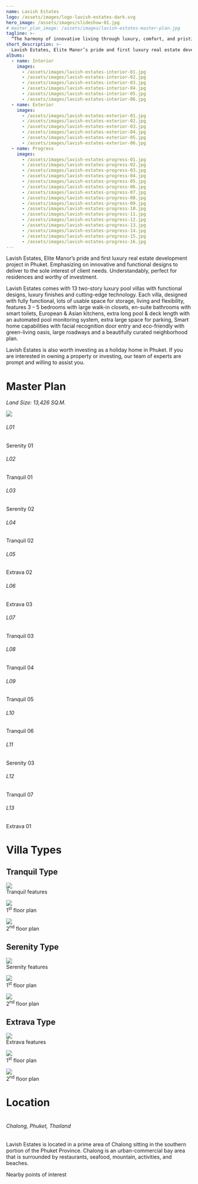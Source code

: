 ```yaml
---
name: Lavish Estates
logo: /assets/images/logo-lavish-estates-dark.svg
hero_image: /assets/images/slideshow-01.jpg
# master_plan_image: /assets/images/lavish-estates-master-plan.jpg
tagline: >-
  “The harmony of innovative living through luxury, comfort, and pristine quality residences in Phuket”
short_description: >-
  Lavish Estates, Elite Manor’s pride and first luxury real estate development project in Phuket. Emphasizing on innovative and functional designs to deliver to the sole interest of client needs. Understandably, perfect for residences and worthy of investment.
albums:
  - name: Interior
    images:
      - /assets/images/lavish-estates-interior-01.jpg
      - /assets/images/lavish-estates-interior-02.jpg
      - /assets/images/lavish-estates-interior-03.jpg
      - /assets/images/lavish-estates-interior-04.jpg
      - /assets/images/lavish-estates-interior-05.jpg
      - /assets/images/lavish-estates-interior-06.jpg
  - name: Exterior
    images:
      - /assets/images/lavish-estates-exterior-01.jpg
      - /assets/images/lavish-estates-exterior-02.jpg
      - /assets/images/lavish-estates-exterior-03.jpg
      - /assets/images/lavish-estates-exterior-04.jpg
      - /assets/images/lavish-estates-exterior-05.jpg
      - /assets/images/lavish-estates-exterior-06.jpg
  - name: Progress
    images:
      - /assets/images/lavish-estates-progress-01.jpg
      - /assets/images/lavish-estates-progress-02.jpg
      - /assets/images/lavish-estates-progress-03.jpg
      - /assets/images/lavish-estates-progress-04.jpg
      - /assets/images/lavish-estates-progress-05.jpg
      - /assets/images/lavish-estates-progress-06.jpg
      - /assets/images/lavish-estates-progress-07.jpg
      - /assets/images/lavish-estates-progress-08.jpg
      - /assets/images/lavish-estates-progress-09.jpg
      - /assets/images/lavish-estates-progress-10.jpg
      - /assets/images/lavish-estates-progress-11.jpg
      - /assets/images/lavish-estates-progress-12.jpg
      - /assets/images/lavish-estates-progress-13.jpg
      - /assets/images/lavish-estates-progress-14.jpg
      - /assets/images/lavish-estates-progress-15.jpg
      - /assets/images/lavish-estates-progress-16.jpg
---
```


Lavish Estates, Elite Manor’s pride and first luxury real estate development project in Phuket. Emphasizing on innovative and functional designs to deliver to the sole interest of client needs. Understandably, perfect for residences and worthy of investment.

Lavish Estates comes with 13 two-story luxury pool villas with functional designs, luxury finishes and cutting-edge technology. Each villa, designed with fully functional, lots of usable space for storage, living and flexibility, features 3 – 5 bedrooms with large walk-in closets, en-suite bathrooms with smart toilets, European & Asian kitchens, extra long pool & deck length with an automated pool monitoring system, extra large space for parking, Smart home capabilities with facial recognition door entry and eco-friendly with green-living oasis, large roadways and a beautifully curated neighborhood plan.

Lavish Estates is also worth investing as a holiday home in Phuket. If you are interested in owning a property or investing, our team of experts are prompt and willing to assist you.

# Master Plan

_Land Size: 13,426 SQ.M._

<p class="text-center">
  <img src="/assets/images/lavish-estates-master-plan.jpg">
</p>

<div class="row mx-md-5">
  <div class="col-6 col-sm-4 col-md-3 small text-center"><h6 class="text-primary me-2 d-inline"><i class="fa fa-location-dot"></i> L01</h6><div class="d-inline-block" style="width: 80px;">Serenity 01</div></div>
  <div class="col-6 col-sm-4 col-md-3 small text-center"><h6 class="text-primary me-2 d-inline"><i class="fa fa-location-dot"></i> L02</h6><div class="d-inline-block" style="width: 80px;">Tranquil 01</div></div>
  <div class="col-6 col-sm-4 col-md-3 small text-center"><h6 class="text-primary me-2 d-inline"><i class="fa fa-location-dot"></i> L03</h6><div class="d-inline-block" style="width: 80px;">Serenity 02</div></div>
  <div class="col-6 col-sm-4 col-md-3 small text-center"><h6 class="text-primary me-2 d-inline"><i class="fa fa-location-dot"></i> L04</h6><div class="d-inline-block" style="width: 80px;">Tranquil 02</div></div>
  <div class="col-6 col-sm-4 col-md-3 small text-center"><h6 class="text-primary me-2 d-inline"><i class="fa fa-location-dot"></i> L05</h6><div class="d-inline-block" style="width: 80px;">Extrava 02</div></div>
  <div class="col-6 col-sm-4 col-md-3 small text-center"><h6 class="text-primary me-2 d-inline"><i class="fa fa-location-dot"></i> L06</h6><div class="d-inline-block" style="width: 80px;">Extrava 03</div></div>
  <div class="col-6 col-sm-4 col-md-3 small text-center"><h6 class="text-primary me-2 d-inline"><i class="fa fa-location-dot"></i> L07</h6><div class="d-inline-block" style="width: 80px;">Tranquil 03</div></div>
  <div class="col-6 col-sm-4 col-md-3 small text-center"><h6 class="text-primary me-2 d-inline"><i class="fa fa-location-dot"></i> L08</h6><div class="d-inline-block" style="width: 80px;">Tranquil 04</div></div>
  <div class="col-6 col-sm-4 col-md-3 small text-center"><h6 class="text-primary me-2 d-inline"><i class="fa fa-location-dot"></i> L09</h6><div class="d-inline-block" style="width: 80px;">Tranquil 05</div></div>
  <div class="col-6 col-sm-4 col-md-3 small text-center"><h6 class="text-primary me-2 d-inline"><i class="fa fa-location-dot"></i> L10</h6><div class="d-inline-block" style="width: 80px;">Tranquil 06</div></div>
  <div class="col-6 col-sm-4 col-md-3 small text-center"><h6 class="text-primary me-2 d-inline"><i class="fa fa-location-dot"></i> L11</h6><div class="d-inline-block" style="width: 80px;">Serenity 03</div></div>
  <div class="col-6 col-sm-4 col-md-3 small text-center"><h6 class="text-primary me-2 d-inline"><i class="fa fa-location-dot"></i> L12</h6><div class="d-inline-block" style="width: 80px;">Tranquil 07</div></div>
  <div class="col-6 col-sm-4 col-md-3 small text-center"><h6 class="text-primary me-2 d-inline"><i class="fa fa-location-dot"></i> L13</h6><div class="d-inline-block" style="width: 80px;">Extrava 01</div></div>
</div>

<!-- <div class="master-plan-legend row">
  <div class="col-12 col-lg">
    <div class="legend">L01</div><div class="legend-description">Serenity 01</div>
  </div>
  <div class="col-12 col-lg">
    <div class="legend">L02</div><div class="legend-description">Tranquil 01</div>
  </div>
  <div class="col-12 col-lg">
    <div class="legend">L03</div><div class="legend-description">Serenity 02</div>
  </div>
  <div class="col-12 col-lg">
    <div class="legend">L04</div><div class="legend-description">Tranquil 02</div>
  </div>
  <div class="col-12 col-lg">
    <div class="legend">L05</div><div class="legend-description">Extrava 02</div>
  </div>
  <div class="col-12 col-lg">
    <div class="legend">L06</div><div class="legend-description">Extrava 03</div>
  </div>
  <div class="col-12 col-lg">
    <div class="legend">L07</div><div class="legend-description">Tranquil 03</div>
  </div>
  <div class="col-12 col-lg">
    <div class="legend">L08</div><div class="legend-description">Tranquil 04</div>
  </div>
  <div class="col-12 col-lg">
    <div class="legend">L09</div><div class="legend-description">Tranquil 05</div>
  </div>
  <div class="col-12 col-lg">
    <div class="legend">L10</div><div class="legend-description">Tranquil 06</div>
  </div>
  <div class="col-12 col-lg">
    <div class="legend">L11</div><div class="legend-description">Serenity 03</div>
  </div>
  <div class="col-12 col-lg">
    <div class="legend">L12</div><div class="legend-description">Tranquil 07</div>
  </div>
  <div class="col-12 col-lg">
    <div class="legend">L13</div><div class="legend-description">Extrava 01</div>
  </div>
</div> -->

<!-- <div class="row my-4 py-4">
  <div class="col-4 ps-5">
  <ul class="list-unstyled">
    <li><span class="fw-bold">L01</span> Serenity 01</li>
    <li><span class="fw-bold">L02</span> Tranquil 01</li>
    <li><span class="fw-bold">L03</span> Serenity 02</li>
    <li><span class="fw-bold">L04</span> Tranquil 02</li>
    <li><span class="fw-bold">L05</span> Extrava 02</li>
  </ul>
  </div>
  <div class="col-4 ps-5">
  <ul class="list-unstyled">
    <li><span class="fw-bold">L06</span> Extrava 03</li>
    <li><span class="fw-bold">L07</span> Tranquil 03</li>
    <li><span class="fw-bold">L08</span> Tranquil 04</li>
    <li><span class="fw-bold">L09</span> Tranquil 05</li>
    <li><span class="fw-bold">L10</span> Tranquil 06</li>
  </ul>
  </div>
  <div class="col-4 ps-5">
  <ul class="list-unstyled">
    <li><span class="fw-bold">L11</span> Serenity 03</li>
    <li><span class="fw-bold">L12</span> Tranquil 07</li>
    <li><span class="fw-bold">L13</span> Extrava 01</li>
  </ul>
  </div>
</div> -->

# Villa Types

## Tranquil Type

<p class="text-center mb-5">
  <img src="/assets/images/tranquil-features.png"><br>
  Tranquil features
</p>

<p class="text-center mb-5">
  <img src="/assets/images/tranquil-floorplan-01.gif"><br>
  1<sup>st</sup> floor plan
</p>

<p class="text-center">
  <img src="/assets/images/tranquil-floorplan-02.gif"><br>
  2<sup>nd</sup> floor plan
</p>

<!-- <div class="row mx-md-5">
  <div class="col-6 col-sm-4 col-md-3 small text-center"><div class="text-primary me-2 d-inline" style="width: 80px;"><i class="fa fa-bed"></i> Bedrooms</div><div class="d-inline-block" style="width: 80px;">3</div></div>
  <div class="col-6 col-sm-4 col-md-3 small text-center"><div class="text-primary me-2 d-inline" style="width: 80px;"><i class="fa fa-bath"></i> Bathrooms</div><div class="d-inline-block" style="width: 80px;">4</div></div>
  <div class="col-6 col-sm-4 col-md-3 small text-center"><div class="text-primary me-2 d-inline" style="width: 80px;"><i class="fa fa-expand"></i> Plot size</div><div class="d-inline-block" style="width: 80px;">592.20 wa<sup>2</sup></div></div>
  <div class="col-6 col-sm-4 col-md-3 small text-center"><div class="text-primary me-2 d-inline" style="width: 80px;"><i class="fa fa-expand"></i> Total area</div><div class="d-inline-block" style="width: 80px;">666.84 m<sup>2</sup></div></div>
  <div class="col-6 col-sm-4 col-md-3 small text-center"><div class="text-primary me-2 d-inline" style="width: 80px;"><i class="fa fa-water"></i> Pool size</div><div class="d-inline-block" style="width: 80px;">3.85 x 13.85 m</div></div>
  <div class="col-6 col-sm-4 col-md-3 small text-center"><div class="text-primary me-2 d-inline" style="width: 80px;"><i class="fa fa-house"></i> Built area</div><div class="d-inline-block" style="width: 80px;">571.45 m<sup>2</sup></div></div>
  <div class="col-6 col-sm-4 col-md-3 small text-center"><div class="text-primary me-2 d-inline" style="width: 80px;"><i class="fa fa-information"></i> Bedrooms</div><div class="d-inline-block" style="width: 80px;">Tranquil 03</div></div>
  <div class="col-6 col-sm-4 col-md-3 small text-center"><div class="text-primary me-2 d-inline" style="width: 80px;"><i class="fa fa-information"></i> Bedrooms</div><div class="d-inline-block" style="width: 80px;">Tranquil 04</div></div>
  <div class="col-6 col-sm-4 col-md-3 small text-center"><div class="text-primary me-2 d-inline" style="width: 80px;"><i class="fa fa-information"></i> Bedrooms</div><div class="d-inline-block" style="width: 80px;">Tranquil 05</div></div>
  <div class="col-6 col-sm-4 col-md-3 small text-center"><div class="text-primary me-2 d-inline" style="width: 80px;"><i class="fa fa-information"></i> Bedrooms</div><div class="d-inline-block" style="width: 80px;">Tranquil 06</div></div>
  <div class="col-6 col-sm-4 col-md-3 small text-center"><div class="text-primary me-2 d-inline" style="width: 80px;"><i class="fa fa-information"></i> Bedrooms</div><div class="d-inline-block" style="width: 80px;">Serenity 03</div></div>
  <div class="col-6 col-sm-4 col-md-3 small text-center"><div class="text-primary me-2 d-inline" style="width: 80px;"><i class="fa fa-information"></i> Bedrooms</div><div class="d-inline-block" style="width: 80px;">Tranquil 07</div></div>
  <div class="col-6 col-sm-4 col-md-3 small text-center"><div class="text-primary me-2 d-inline" style="width: 80px;"><i class="fa fa-information"></i> Bedrooms</div><div class="d-inline-block" style="width: 80px;">Extrava 01</div></div>
</div> -->

## Serenity Type

<p class="text-center mb-5">
  <img src="/assets/images/serenity-features.png"><br>
  Serenity features
</p>

<p class="text-center mb-5">
  <img src="/assets/images/serenity-floorplan-01.gif"><br>
  1<sup>st</sup> floor plan
</p>

<p class="text-center">
  <img src="/assets/images/serenity-floorplan-02.gif"><br>
  2<sup>nd</sup> floor plan
</p>

## Extrava Type

<p class="text-center mb-5">
  <img src="/assets/images/extrava-features.png"><br>
  Extrava features
</p>

<p class="text-center mb-5">
  <img src="/assets/images/extrava-floorplan-01.gif"><br>
  1<sup>st</sup> floor plan
</p>

<p class="text-center">
  <img src="/assets/images/extrava-floorplan-02.gif"><br>
  2<sup>nd</sup> floor plan
</p>

# Location

<p class="text-center"><img src="/assets/images/lavish-estates-location-map.png" alt=""><br>
<h6 class="text-primary text-center"><i class="fa fa-location-dot"></i> Chalong, Phuket, Thailand</h6>
</p>

Lavish Estates is located in a prime area of Chalong sitting in the southern portion of the Phuket Province. Chalong is an urban-commercial bay area that is surrounded by restaurants, seafood, mountain, activities, and beaches.

<p class="text-center"><img src="/assets/images/lavish-estates-distances.png" alt=""><br>Nearby points of interest</p>
